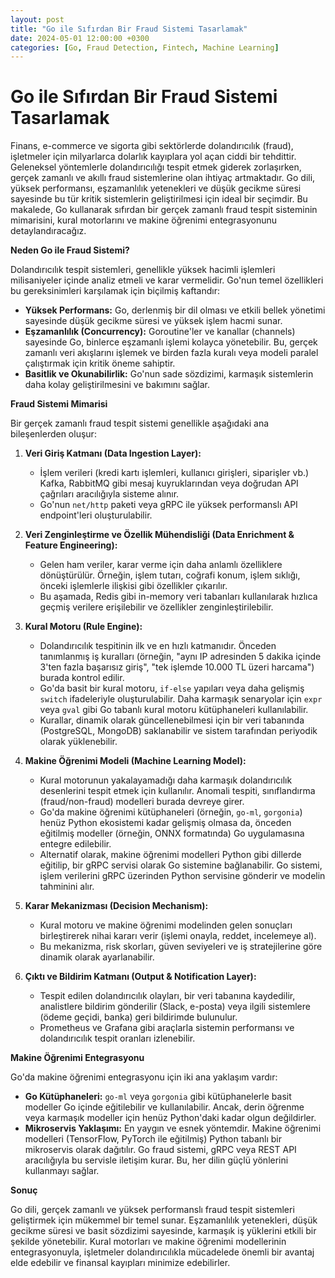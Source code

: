```yaml
---
layout: post
title: "Go ile Sıfırdan Bir Fraud Sistemi Tasarlamak"
date: 2024-05-01 12:00:00 +0300
categories: [Go, Fraud Detection, Fintech, Machine Learning]
---
```


# Go ile Sıfırdan Bir Fraud Sistemi Tasarlamak

Finans, e-commerce ve sigorta gibi sektörlerde dolandırıcılık (fraud), işletmeler için milyarlarca dolarlık kayıplara yol açan ciddi bir tehdittir. Geleneksel yöntemlerle dolandırıcılığı tespit etmek giderek zorlaşırken, gerçek zamanlı ve akıllı fraud sistemlerine olan ihtiyaç artmaktadır. Go dili, yüksek performansı, eşzamanlılık yetenekleri ve düşük gecikme süresi sayesinde bu tür kritik sistemlerin geliştirilmesi için ideal bir seçimdir. Bu makalede, Go kullanarak sıfırdan bir gerçek zamanlı fraud tespit sisteminin mimarisini, kural motorlarını ve makine öğrenimi entegrasyonunu detaylandıracağız.

**Neden Go ile Fraud Sistemi?**

Dolandırıcılık tespit sistemleri, genellikle yüksek hacimli işlemleri milisaniyeler içinde analiz etmeli ve karar vermelidir. Go'nun temel özellikleri bu gereksinimleri karşılamak için biçilmiş kaftandır:

*   **Yüksek Performans:** Go, derlenmiş bir dil olması ve etkili bellek yönetimi sayesinde düşük gecikme süresi ve yüksek işlem hacmi sunar.
*   **Eşzamanlılık (Concurrency):** Goroutine'ler ve kanallar (channels) sayesinde Go, binlerce eşzamanlı işlemi kolayca yönetebilir. Bu, gerçek zamanlı veri akışlarını işlemek ve birden fazla kuralı veya modeli paralel çalıştırmak için kritik öneme sahiptir.
*   **Basitlik ve Okunabilirlik:** Go'nun sade sözdizimi, karmaşık sistemlerin daha kolay geliştirilmesini ve bakımını sağlar.

**Fraud Sistemi Mimarisi**

Bir gerçek zamanlı fraud tespit sistemi genellikle aşağıdaki ana bileşenlerden oluşur:

1.  **Veri Giriş Katmanı (Data Ingestion Layer):**
    *   İşlem verileri (kredi kartı işlemleri, kullanıcı girişleri, siparişler vb.) Kafka, RabbitMQ gibi mesaj kuyruklarından veya doğrudan API çağrıları aracılığıyla sisteme alınır.
    *   Go'nun `net/http` paketi veya gRPC ile yüksek performanslı API endpoint'leri oluşturulabilir.

2.  **Veri Zenginleştirme ve Özellik Mühendisliği (Data Enrichment & Feature Engineering):**
    *   Gelen ham veriler, karar verme için daha anlamlı özelliklere dönüştürülür. Örneğin, işlem tutarı, coğrafi konum, işlem sıklığı, önceki işlemlerle ilişkisi gibi özellikler çıkarılır.
    *   Bu aşamada, Redis gibi in-memory veri tabanları kullanılarak hızlıca geçmiş verilere erişilebilir ve özellikler zenginleştirilebilir.

3.  **Kural Motoru (Rule Engine):**
    *   Dolandırıcılık tespitinin ilk ve en hızlı katmanıdır. Önceden tanımlanmış iş kuralları (örneğin, "aynı IP adresinden 5 dakika içinde 3'ten fazla başarısız giriş", "tek işlemde 10.000 TL üzeri harcama") burada kontrol edilir.
    *   Go'da basit bir kural motoru, `if-else` yapıları veya daha gelişmiş `switch` ifadeleriyle oluşturulabilir. Daha karmaşık senaryolar için `expr` veya `gval` gibi Go tabanlı kural motoru kütüphaneleri kullanılabilir.
    *   Kurallar, dinamik olarak güncellenebilmesi için bir veri tabanında (PostgreSQL, MongoDB) saklanabilir ve sistem tarafından periyodik olarak yüklenebilir.

4.  **Makine Öğrenimi Modeli (Machine Learning Model):**
    *   Kural motorunun yakalayamadığı daha karmaşık dolandırıcılık desenlerini tespit etmek için kullanılır. Anomali tespiti, sınıflandırma (fraud/non-fraud) modelleri burada devreye girer.
    *   Go'da makine öğrenimi kütüphaneleri (örneğin, `go-ml`, `gorgonia`) henüz Python ekosistemi kadar gelişmiş olmasa da, önceden eğitilmiş modeller (örneğin, ONNX formatında) Go uygulamasına entegre edilebilir.
    *   Alternatif olarak, makine öğrenimi modelleri Python gibi dillerde eğitilip, bir gRPC servisi olarak Go sistemine bağlanabilir. Go sistemi, işlem verilerini gRPC üzerinden Python servisine gönderir ve modelin tahminini alır.

5.  **Karar Mekanizması (Decision Mechanism):**
    *   Kural motoru ve makine öğrenimi modelinden gelen sonuçları birleştirerek nihai kararı verir (işlemi onayla, reddet, incelemeye al).
    *   Bu mekanizma, risk skorları, güven seviyeleri ve iş stratejilerine göre dinamik olarak ayarlanabilir.

6.  **Çıktı ve Bildirim Katmanı (Output & Notification Layer):**
    *   Tespit edilen dolandırıcılık olayları, bir veri tabanına kaydedilir, analistlere bildirim gönderilir (Slack, e-posta) veya ilgili sistemlere (ödeme geçidi, banka) geri bildirimde bulunulur.
    *   Prometheus ve Grafana gibi araçlarla sistemin performansı ve dolandırıcılık tespit oranları izlenebilir.

**Makine Öğrenimi Entegrasyonu**

Go'da makine öğrenimi entegrasyonu için iki ana yaklaşım vardır:

*   **Go Kütüphaneleri:** `go-ml` veya `gorgonia` gibi kütüphanelerle basit modeller Go içinde eğitilebilir ve kullanılabilir. Ancak, derin öğrenme veya karmaşık modeller için henüz Python'daki kadar olgun değildirler.
*   **Mikroservis Yaklaşımı:** En yaygın ve esnek yöntemdir. Makine öğrenimi modelleri (TensorFlow, PyTorch ile eğitilmiş) Python tabanlı bir mikroservis olarak dağıtılır. Go fraud sistemi, gRPC veya REST API aracılığıyla bu servisle iletişim kurar. Bu, her dilin güçlü yönlerini kullanmayı sağlar.

**Sonuç**

Go dili, gerçek zamanlı ve yüksek performanslı fraud tespit sistemleri geliştirmek için mükemmel bir temel sunar. Eşzamanlılık yetenekleri, düşük gecikme süresi ve basit sözdizimi sayesinde, karmaşık iş yüklerini etkili bir şekilde yönetebilir. Kural motorları ve makine öğrenimi modellerinin entegrasyonuyla, işletmeler dolandırıcılıkla mücadelede önemli bir avantaj elde edebilir ve finansal kayıpları minimize edebilirler.